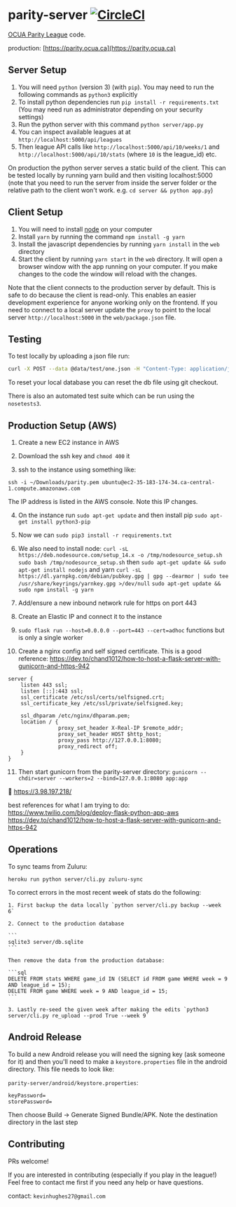 parity-server [![CircleCI](https://circleci.com/gh/kevinhughes27/parity-server/tree/master.svg?style=svg)](https://circleci.com/gh/kevinhughes27/parity-server/tree/master)
=============

[OCUA Parity League](http://www.ocua.ca/Parity-League) code.

production: [https://parity.ocua.ca](https://parity.ocua.ca)


Server Setup
------------

1. You will need `python` (version 3) (with `pip`). You may need to run the following commands as `python3` explicitly
2. To install python dependencies run `pip install -r requirements.txt` (You may need run as administrator depending on your security settings)
3. Run the python server with this command `python server/app.py`
5. You can inspect available leagues at at `http://localhost:5000/api/leagues`
6. Then league API calls like `http://localhost:5000/api/10/weeks/1` and `http://localhost:5000/api/10/stats` (where `10` is the league_id) etc.

On production the python server serves a static build of the client. This can be tested locally by running yarn build and then visiting localhost:5000 (note that you need to run the server from inside the server folder or the relative path to the client won't work. e.g. `cd server && python app.py`)


Client Setup
------------

1. You will need to install [node](https://nodejs.org/en/) on your computer
2. Install `yarn` by running the command `npm install -g yarn`
3. Install the javascript dependencies by running `yarn install` in the `web` directory
4. Start the client by running `yarn start` in the `web` directory. It will open a browser window with the app running on your computer. If you make changes to the code the window will reload with the changes.

Note that the client connects to the production server by default. This is safe to do because the client is read-only. This enables an easier development experience for anyone working only on the frontend. If you need to connect to a local server update the `proxy` to point to the local server `http://localhost:5000` in the `web/package.json` file.


Testing
-------

To test locally by uploading a json file run:

```sh
curl -X POST --data @data/test/one.json -H "Content-Type: application/json" http://localhost:5000/submit_game
```

To reset your local database you can reset the db file using git checkout.

There is also an automated test suite which can be run using the `nosetests3`.


Production Setup (AWS)
----------------------

1. Create a new EC2 instance in AWS

2. Download the ssh key and `chmod 400` it

3. ssh to the instance using something like:

  `ssh -i ~/Downloads/parity.pem ubuntu@ec2-35-183-174-34.ca-central-1.compute.amazonaws.com`

  The IP address is listed in the AWS console. Note this IP changes.

4. On the instance run `sudo apt-get update` and then install pip `sudo apt-get install python3-pip`

5. Now we can `sudo pip3 install -r requirements.txt`

6. We also need to install node:
  `curl -sL https://deb.nodesource.com/setup_14.x -o /tmp/nodesource_setup.sh`
  `sudo bash /tmp/nodesource_setup.sh`
  then `sudo apt-get update && sudo apt-get install nodejs`
  and yarn `curl -sL https://dl.yarnpkg.com/debian/pubkey.gpg | gpg --dearmor | sudo tee /usr/share/keyrings/yarnkey.gpg >/dev/null`
  `sudo apt-get update && sudo npm install -g yarn`

7. Add/ensure a new inbound network rule for https on port 443

8. Create an Elastic IP and connect it to the instance

9. `sudo flask run --host=0.0.0.0 --port=443 --cert=adhoc` functions but is only a single worker

10. Create a nginx config and self signed certificate. This is a good reference:
https://dev.to/chand1012/how-to-host-a-flask-server-with-gunicorn-and-https-942

```
server {
    listen 443 ssl;
    listen [::]:443 ssl;
    ssl_certificate /etc/ssl/certs/selfsigned.crt;
    ssl_certificate_key /etc/ssl/private/selfsigned.key;

    ssl_dhparam /etc/nginx/dhparam.pem;
    location / {
                proxy_set_header X-Real-IP $remote_addr;
                proxy_set_header HOST $http_host;
                proxy_pass http://127.0.0.1:8080;
                proxy_redirect off;
    }
}
```

11. Then start gunicorn from the parity-server directory:
`gunicorn --chdir=server --workers=2 --bind=127.0.0.1:8080 app:app`

🎉 https://3.98.197.218/

best references for what I am trying to do:
https://www.twilio.com/blog/deploy-flask-python-app-aws
https://dev.to/chand1012/how-to-host-a-flask-server-with-gunicorn-and-https-942


Operations
----------

To sync teams from Zuluru:

```
heroku run python server/cli.py zuluru-sync
```

To correct errors in the most recent week of stats do the following:

    1. First backup the data locally `python server/cli.py backup --week 6`

    2. Connect to the production database

    ```
    sqlite3 server/db.sqlite
    ```

    Then remove the data from the production database:

    ```sql
    DELETE FROM stats WHERE game_id IN (SELECT id FROM game WHERE week = 9 AND league_id = 15);
    DELETE FROM game WHERE week = 9 AND league_id = 15;
    ```

    3. Lastly re-seed the given week after making the edits `python3 server/cli.py re_upload --prod True --week 9`


Android Release
---------------

To build a new Android release you will need the signing key (ask someone for it) and then you'll need to make a `keystore.properties` file in the android directory. This file needs to look like:

`parity-server/android/keystore.properties`:
```
keyPassword=
storePassword=
```

Then choose Build -> Generate Signed Bundle/APK. Note the destination directory in the last step


Contributing
------------

PRs welcome!

If you are interested in contributing (especially if you play in the league!) Feel free to contact me first if you need any help or have questions.

contact: `kevinhughes27@gmail.com`
